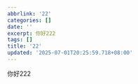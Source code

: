 ```yaml
---
abbrlink: '22'
categories: []
date: ''
excerpt: 你好222 
tags: []
title: '22'
updated: '2025-07-01T20:25:59.718+08:00'
---
```

你好222
